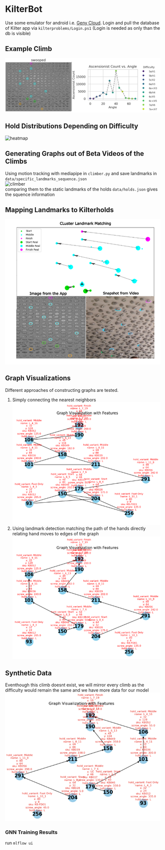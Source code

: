 # KilterBot

Use some emulator for android i.e. [Geny Cloud](https://cloud.geny.io/).
Login and pull the database of Kilter app via `kilterproblems/Login.ps1` (Login is needed as only than the db is visible) <br>

## Example Climb 
![kilterimage](data/pngs/example_output.png)

## Hold Distributions Depending on Difficulty
![heatmap](data/pngs/kilter_heatmap.png)

## Generating Graphs out of Beta Videos of the Climbs 
Using motion tracking with mediapipe in `climber.py` and save landmarks in `data/specific_landmarks_sequence.json` <br>
![climber](data/pngs/climber.gif) <br>
comparing them to the static landmarks of the holds `data/holds.json` gives the squence information

## Mapping Landmarks to Kilterholds 
![climber](data/pngs/hold_matching.png) <br>

## Graph Visualizations
Different approaches of constructing graphs are tested. <br> 
1. Simply connecting the nearest neighbors <br>
![swooped](data/pngs/swooped.png) <br>
2. Using landmark detection matching the path of the hands directly relating hand moves to edges of the graph <br>
![Alt text](data/pngs/lm_graph.png)  <br>

## Synthetic Data 
Eventhough this climb doesnt exist, we will mirror every climb as the difficulty would remain the same and we have more data for our model 
![Alt text](data/pngs/mirroredswooped.png)

### GNN Training Results  
run `mlflow ui` 
